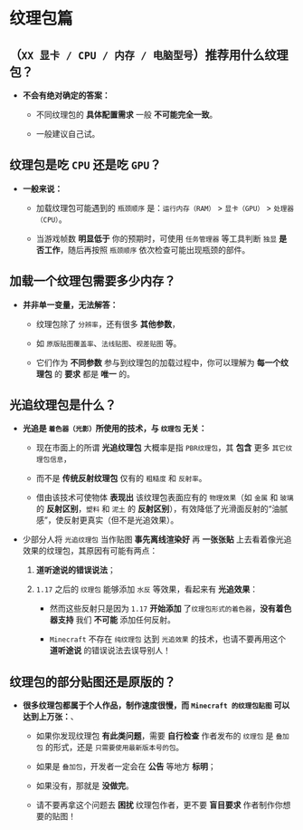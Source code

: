 # 纹理包篇

## （`XX 显卡 / CPU / 内存 / 电脑型号`）推荐用什么纹理包？

- **不会有绝对确定的答案：**

  - 不同纹理包的 **具体配置需求** 一般 **不可能完全一致**。
  
  - 一般建议自己试。

## 纹理包是吃 `CPU` 还是吃 `GPU`？

- **一般来说：**

  - 加载纹理包可能遇到的 `瓶颈顺序` 是：`运行内存（RAM）` > `显卡（GPU）` > `处理器（CPU）`。
  
  - 当游戏帧数 **明显低于** 你的预期时，可使用 `任务管理器` 等工具判断 `独显` **是否工作**，随后再按照 `瓶颈顺序` 依次检查可能出现瓶颈的部件。

## 加载一个纹理包需要多少内存？

- **并非单一变量，无法解答：**

  - 纹理包除了 `分辨率`，还有很多 **其他参数**，
  
  - 如 `原版贴图覆盖率`、`法线贴图`、`视差贴图` 等。
  
  - 它们作为 **不同参数** 参与到纹理包的加载过程中，你可以理解为 **每一个纹理包** 的 **要求** 都是 **唯一** 的。

## 光追纹理包是什么？

- **光追是 `着色器（光影）`所使用的技术，与 `纹理包` 无关：**

  - 现在市面上的所谓 **光追纹理包** 大概率是指 `PBR纹理包`，其 **包含** 更多 `其它纹理包信息`，
  
  - 而不是 **传统反射纹理包** 仅有的 `粗糙度` 和 `反射率`。
  
  - 借由该技术可使物体 **表现出** 该纹理包表面应有的 `物理效果`（如 `金属` 和 `玻璃` 的 **反射区别**，`塑料` 和 `泥土` 的 **反射区别**），有效降低了光滑面反射的“油腻感”，使反射更真实（但不是光追效果）。

- 少部分人将 `光追纹理包` 当作贴图 **事先离线渲染好** 再 **一张张贴** 上去看着像光追效果的纹理包，其原因有可能有两点：

    1. **道听途说的错误说法**；
  
    2. `1.17` 之后的 `纹理包` 能够添加 `水反` 等效果，看起来有 **光追效果**：
  
        - 然而这些反射只是因为 `1.17` **开始添加** 了`纹理包形式的着色器`，**没有着色器支持** 我们 **不可能** 添加任何反射。

        - `Minecraft` 不存在 `纯纹理包` 达到 `光追效果` 的技术，也请不要再用这个 **道听途说** 的错误说法去误导别人！

## 纹理包的部分贴图还是原版的？

- **很多纹理包都属于个人作品，制作速度很慢，而 `Minecraft 的纹理包贴图` 可以达到上万张：**、

  - 如果你发现纹理包 **有此类问题**，需要 **自行检查** 作者发布的 `纹理包` 是 `叠加包` 的形式，还是 `只需要使用最新版本号的包`。
  
  - 如果是 `叠加包`，开发者一定会在 **公告** 等地方 **标明**；
  
  - 如果没有，那就是 **没做完**。
  
  - 请不要再拿这个问题去 **困扰** 纹理包作者，更不要 **盲目要求** 作者制作你想要的贴图！

